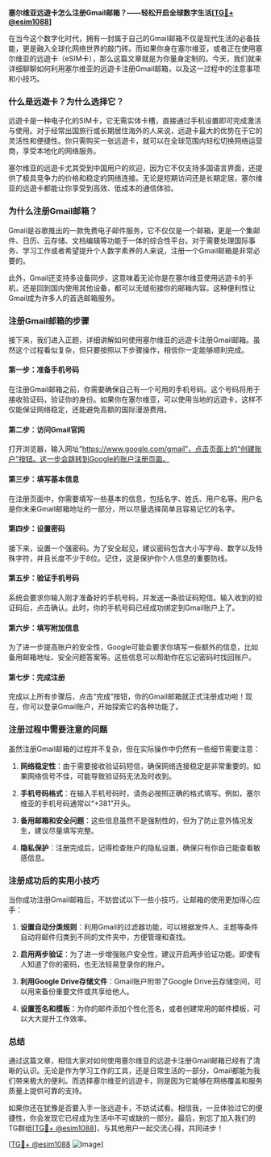 **塞尔维亚远遊卡怎么注册Gmail邮箱？——轻松开启全球数字生活[[TG💪+ @esim1088](https://t.me/s/esim1088)]**

在当今这个数字化时代，拥有一封属于自己的Gmail邮箱不仅是现代生活的必备技能，更是融入全球化网络世界的敲门砖。而如果你身在塞尔维亚，或者正在使用塞尔维亚的远遊卡（eSIM卡），那么这篇文章就是为你量身定制的。今天，我们就来详细聊聊如何利用塞尔维亚的远遊卡注册Gmail邮箱，以及这一过程中的注意事项和小技巧。

### **什么是远遊卡？为什么选择它？**

远遊卡是一种电子化的SIM卡，它无需实体卡槽，直接通过手机设置即可完成激活与使用。对于经常出国旅行或长期居住海外的人来说，远遊卡最大的优势在于它的灵活性和便捷性。你只需购买一张远遊卡，就可以在全球范围内轻松切换网络运营商，享受本地化的网络服务。

塞尔维亚的远遊卡尤其受到中国用户的欢迎，因为它不仅支持多国语言界面，还提供了极具竞争力的价格和稳定的网络连接。无论是短期访问还是长期定居，塞尔维亚的远遊卡都能让你享受到高效、低成本的通信体验。

### **为什么注册Gmail邮箱？**

Gmail是谷歌推出的一款免费电子邮件服务，它不仅仅是一个邮箱，更是一个集邮件、日历、云存储、文档编辑等功能于一体的综合性平台。对于需要处理国际事务、学习工作或者希望提升个人数字素养的人来说，注册一个Gmail邮箱是非常必要的。

此外，Gmail还支持多设备同步，这意味着无论你是在塞尔维亚使用远遊卡的手机，还是回到国内使用其他设备，都可以无缝衔接你的邮箱内容。这种便利性让Gmail成为许多人的首选邮箱服务。

### **注册Gmail邮箱的步骤**

接下来，我们进入正题，详细讲解如何使用塞尔维亚的远遊卡注册Gmail邮箱。虽然这个过程看似复杂，但只要按照以下步骤操作，相信你一定能够顺利完成。

#### **第一步：准备手机号码**
在注册Gmail邮箱之前，你需要确保自己有一个可用的手机号码。这个号码将用于接收验证码，验证你的身份。如果你在塞尔维亚，可以使用当地的远遊卡，这样不仅能保证网络稳定，还能避免高额的国际漫游费用。

#### **第二步：访问Gmail官网**
打开浏览器，输入网址“https://www.google.com/gmail”，点击页面上的“创建账户”按钮。这一步会跳转到Google的账户注册页面。

#### **第三步：填写基本信息**
在注册页面中，你需要填写一些基本的信息，包括名字、姓氏、用户名等。用户名是你未来Gmail邮箱地址的一部分，所以尽量选择简单且容易记忆的名字。

#### **第四步：设置密码**
接下来，设置一个强密码。为了安全起见，建议密码包含大小写字母、数字以及特殊字符，并且长度不少于8位。记住，这是保护你个人信息的重要防线。

#### **第五步：验证手机号码**
系统会要求你输入刚才准备好的手机号码，并发送一条验证码短信。输入收到的验证码后，点击确认。此时，你的手机号码已经成功绑定到Gmail账户上了。

#### **第六步：填写附加信息**
为了进一步提高账户的安全性，Google可能会要求你填写一些额外的信息，比如备用邮箱地址、安全问题答案等。这些信息可以帮助你在忘记密码时找回账户。

#### **第七步：完成注册**
完成以上所有步骤后，点击“完成”按钮，你的Gmail邮箱就正式注册成功啦！现在，你可以登录Gmail账户，开始探索它的各种功能了。

### **注册过程中需要注意的问题**

虽然注册Gmail邮箱的过程并不复杂，但在实际操作中仍然有一些细节需要注意：

1. **网络稳定性**：由于需要接收验证码短信，确保网络连接稳定是非常重要的。如果网络信号不佳，可能导致验证码无法及时收到。
   
2. **手机号码格式**：在输入手机号码时，请务必按照正确的格式填写。例如，塞尔维亚的手机号码通常以“+381”开头。

3. **备用邮箱和安全问题**：这些信息虽然不是强制性的，但为了防止意外情况发生，建议尽量填写完整。

4. **隐私保护**：注册完成后，记得检查账户的隐私设置，确保只有你自己能查看敏感信息。

### **注册成功后的实用小技巧**

当你成功注册Gmail邮箱后，不妨尝试以下一些小技巧，让邮箱的使用更加得心应手：

1. **设置自动分类规则**：利用Gmail的过滤器功能，可以根据发件人、主题等条件自动将邮件归类到不同的文件夹中，方便管理和查找。

2. **启用两步验证**：为了进一步增强账户安全性，建议开启两步验证功能。即使有人知道了你的密码，也无法轻易登录你的账户。

3. **利用Google Drive存储文件**：Gmail账户附带了Google Drive云存储空间，可以用来备份重要文件或共享给他人。

4. **设置签名和模板**：为你的邮件添加个性化签名，或者创建常用的邮件模板，可以大大提升工作效率。

### **总结**

通过这篇文章，相信大家对如何使用塞尔维亚的远遊卡注册Gmail邮箱已经有了清晰的认识。无论是作为学习工作的工具，还是日常生活的一部分，Gmail都能为我们带来极大的便利。而选择塞尔维亚的远遊卡，则是因为它能够在网络覆盖和服务质量上提供可靠的支持。

如果你还在犹豫是否要入手一张远遊卡，不妨试试看。相信我，一旦体验过它的便捷性，你会发现它已经成为生活中不可或缺的一部分。最后，别忘了加入我们的TG群组[[TG💪+ @esim1088](https://t.me/s/esim1088)]，与其他用户一起交流心得，共同进步！

[[TG💪+ @esim1088](https://t.me/s/esim1088) ![Image](https://i.postimg.cc/4NQfJmqS/Snipaste-2025-05-13-00-14-12.png)]
